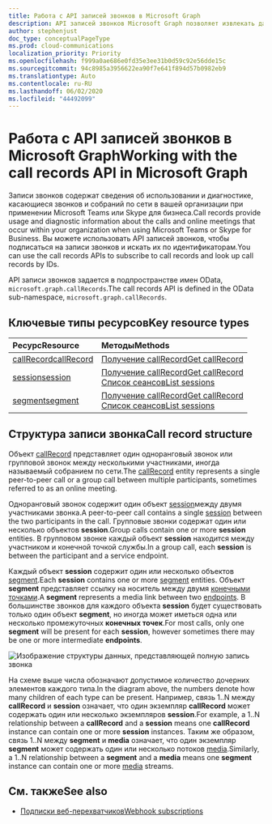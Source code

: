 ```yaml
---
title: Работа с API записей звонков в Microsoft Graph
description: API записей звонков Microsoft Graph позволяет извлекать данные об использовании и диагностике для звонков и собраний по сети в вашей организации.
author: stephenjust
doc_type: conceptualPageType
ms.prod: cloud-communications
localization_priority: Priority
ms.openlocfilehash: f999a0ae686e0fd35e3ee31b0d59c92e56dde15c
ms.sourcegitcommit: 94c8985a3956622ea90f7e641f894d57b0982eb9
ms.translationtype: Auto
ms.contentlocale: ru-RU
ms.lasthandoff: 06/02/2020
ms.locfileid: "44492099"
---
```

# <a name="working-with-the-call-records-api-in-microsoft-graph"></a><span data-ttu-id="92137-103">Работа с API записей звонков в Microsoft Graph</span><span class="sxs-lookup"><span data-stu-id="92137-103">Working with the call records API in Microsoft Graph</span></span>

<span data-ttu-id="92137-104">Записи звонков содержат сведения об использовании и диагностике, касающиеся звонков и собраний по сети в вашей организации при применении Microsoft Teams или Skype для бизнеса.</span><span class="sxs-lookup"><span data-stu-id="92137-104">Call records provide usage and diagnostic information about the calls and online meetings that occur within your organization when using Microsoft Teams or Skype for Business.</span></span> <span data-ttu-id="92137-105">Вы можете использовать API записей звонков, чтобы подписаться на записи звонков и искать их по идентификаторам.</span><span class="sxs-lookup"><span data-stu-id="92137-105">You can use the call records APIs to subscribe to call records and look up call records by IDs.</span></span>

<span data-ttu-id="92137-106">API записи звонков задается в подпространстве имен OData, `microsoft.graph.callRecords`.</span><span class="sxs-lookup"><span data-stu-id="92137-106">The call records API is defined in the OData sub-namespace, `microsoft.graph.callRecords`.</span></span>

## <a name="key-resource-types"></a><span data-ttu-id="92137-107">Ключевые типы ресурсов</span><span class="sxs-lookup"><span data-stu-id="92137-107">Key resource types</span></span>

| <span data-ttu-id="92137-108">Ресурс</span><span class="sxs-lookup"><span data-stu-id="92137-108">Resource</span></span> | <span data-ttu-id="92137-109">Методы</span><span class="sxs-lookup"><span data-stu-id="92137-109">Methods</span></span> |
| :-- | :-- |
| [<span data-ttu-id="92137-110">callRecord</span><span class="sxs-lookup"><span data-stu-id="92137-110">callRecord</span></span>](callrecords-callrecord.md) | [<span data-ttu-id="92137-111">Получение callRecord</span><span class="sxs-lookup"><span data-stu-id="92137-111">Get callRecord</span></span>](../api/callrecords-callrecord-get.md) |
| [<span data-ttu-id="92137-112">session</span><span class="sxs-lookup"><span data-stu-id="92137-112">session</span></span>](callrecords-session.md) | [<span data-ttu-id="92137-113">Получение callRecord</span><span class="sxs-lookup"><span data-stu-id="92137-113">Get callRecord</span></span>](../api/callrecords-callrecord-get.md)<br />[<span data-ttu-id="92137-114">Список сеансов</span><span class="sxs-lookup"><span data-stu-id="92137-114">List sessions</span></span>](../api/callrecords-session-list.md) |
| [<span data-ttu-id="92137-115">segment</span><span class="sxs-lookup"><span data-stu-id="92137-115">segment</span></span>](callrecords-segment.md) | [<span data-ttu-id="92137-116">Получение callRecord</span><span class="sxs-lookup"><span data-stu-id="92137-116">Get callRecord</span></span>](../api/callrecords-callrecord-get.md)<br />[<span data-ttu-id="92137-117">Список сеансов</span><span class="sxs-lookup"><span data-stu-id="92137-117">List sessions</span></span>](../api/callrecords-session-list.md) |

## <a name="call-record-structure"></a><span data-ttu-id="92137-118">Структура записи звонка</span><span class="sxs-lookup"><span data-stu-id="92137-118">Call record structure</span></span>

<span data-ttu-id="92137-119">Объект [callRecord](callrecords-callrecord.md) представляет один одноранговый звонок или групповой звонок между несколькими участниками, иногда называемый собранием по сети.</span><span class="sxs-lookup"><span data-stu-id="92137-119">The [callRecord](callrecords-callrecord.md) entity represents a single peer-to-peer call or a group call between multiple participants, sometimes referred to as an online meeting.</span></span>

<span data-ttu-id="92137-120">Одноранговый звонок содержит один объект [session](callrecords-session.md)между двумя участниками звонка.</span><span class="sxs-lookup"><span data-stu-id="92137-120">A peer-to-peer call contains a single [session](callrecords-session.md) between the two participants in the call.</span></span> <span data-ttu-id="92137-121">Групповые звонки содержат один или несколько объектов **session**.</span><span class="sxs-lookup"><span data-stu-id="92137-121">Group calls contain one or more **session** entities.</span></span> <span data-ttu-id="92137-122">В групповом звонке каждый объект **session** находится между участником и конечной точкой службы.</span><span class="sxs-lookup"><span data-stu-id="92137-122">In a group call, each **session** is between the participant and a service endpoint.</span></span>

<span data-ttu-id="92137-123">Каждый объект **session** содержит один или несколько объектов [segment](callrecords-segment.md).</span><span class="sxs-lookup"><span data-stu-id="92137-123">Each **session** contains one or more [segment](callrecords-segment.md) entities.</span></span> <span data-ttu-id="92137-124">Объект **segment** представляет ссылку на носитель между двумя [конечными точками](callrecords-endpoint.md).</span><span class="sxs-lookup"><span data-stu-id="92137-124">A **segment** represents a media link between two [endpoints](callrecords-endpoint.md).</span></span> <span data-ttu-id="92137-125">В большинстве звонков для каждого объекта **session** будет существовать только один объект **segment**, но иногда может иметься одна или несколько промежуточных **конечных точек**.</span><span class="sxs-lookup"><span data-stu-id="92137-125">For most calls, only one **segment** will be present for each **session**, however sometimes there may be one or more intermediate **endpoints**.</span></span>

![Изображение структуры данных, представляющей полную запись звонка](/graph/images/callrecords-structure.png)

<span data-ttu-id="92137-127">На схеме выше числа обозначают допустимое количество дочерних элементов каждого типа.</span><span class="sxs-lookup"><span data-stu-id="92137-127">In the diagram above, the numbers denote how many children of each type can be present.</span></span> <span data-ttu-id="92137-128">Например, связь 1..N между **callRecord** и **session** означает, что один экземпляр **callRecord** может содержать один или несколько экземпляров **session**.</span><span class="sxs-lookup"><span data-stu-id="92137-128">For example, a 1..N relationship between a **callRecord** and a **session** means one **callRecord** instance can contain one or more **session** instances.</span></span> <span data-ttu-id="92137-129">Таким же образом, связь 1..N между **segment** и **media** означает, что один экземпляр **segment** может содержать один или несколько потоков [media](callrecords-media.md).</span><span class="sxs-lookup"><span data-stu-id="92137-129">Similarly, a 1..N relationship between a **segment** and a **media** means one **segment** instance can contain one or more [media](callrecords-media.md) streams.</span></span>

## <a name="see-also"></a><span data-ttu-id="92137-130">См. также</span><span class="sxs-lookup"><span data-stu-id="92137-130">See also</span></span>

- [<span data-ttu-id="92137-131">Подписки веб-перехватчиков</span><span class="sxs-lookup"><span data-stu-id="92137-131">Webhook subscriptions</span></span>](/graph/api/resources/webhooks?view=graph-rest-1.0)
